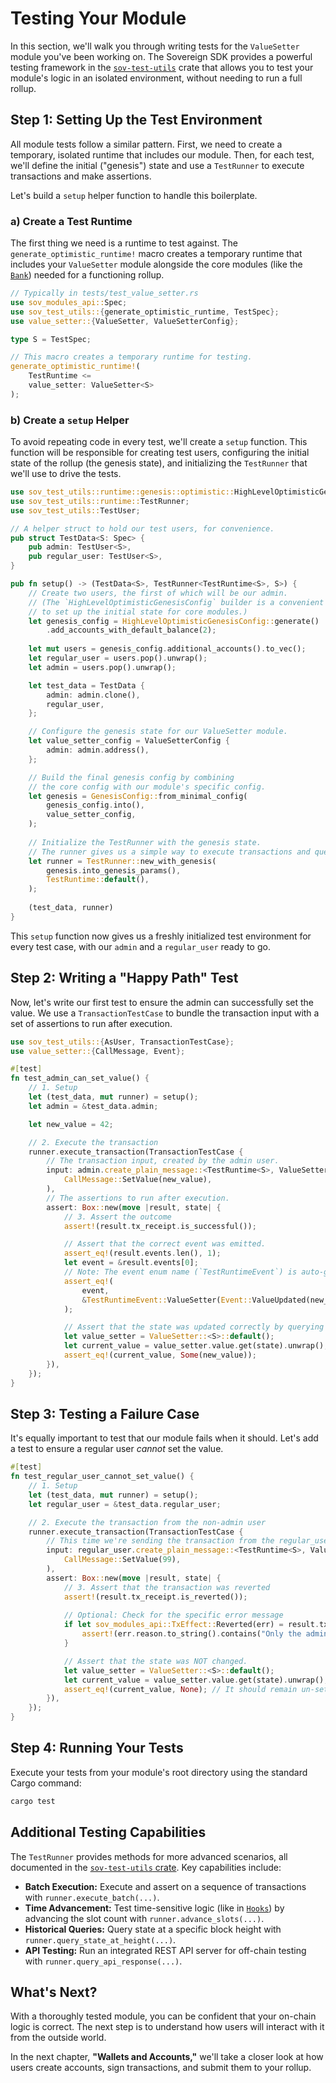 # Testing Your Module

In this section, we'll walk you through writing tests for the `ValueSetter` module you've been working on. The Sovereign SDK provides a powerful testing framework in the [`sov-test-utils`](fix-link) crate that allows you to test your module's logic in an isolated environment, without needing to run a full rollup.

## Step 1: Setting Up the Test Environment

All module tests follow a similar pattern. First, we need to create a temporary, isolated runtime that includes our module. Then, for each test, we'll define the initial ("genesis") state and use a `TestRunner` to execute transactions and make assertions.

Let's build a `setup` helper function to handle this boilerplate.

### a) Create a Test Runtime

The first thing we need is a runtime to test against. The `generate_optimistic_runtime!` macro creates a temporary runtime that includes your `ValueSetter` module alongside the core modules (like the [`Bank`](fix-link)) needed for a functioning rollup.

```rust
// Typically in tests/test_value_setter.rs
use sov_modules_api::Spec;
use sov_test_utils::{generate_optimistic_runtime, TestSpec};
use value_setter::{ValueSetter, ValueSetterConfig};

type S = TestSpec;

// This macro creates a temporary runtime for testing.
generate_optimistic_runtime!(
    TestRuntime <=
    value_setter: ValueSetter<S>
);
```

### b) Create a `setup` Helper

To avoid repeating code in every test, we'll create a `setup` function. This function will be responsible for creating test users, configuring the initial state of the rollup (the genesis state), and initializing the `TestRunner` that we'll use to drive the tests.


```rust
use sov_test_utils::runtime::genesis::optimistic::HighLevelOptimisticGenesisConfig;
use sov_test_utils::runtime::TestRunner;
use sov_test_utils::TestUser;

// A helper struct to hold our test users, for convenience.
pub struct TestData<S: Spec> {
    pub admin: TestUser<S>,
    pub regular_user: TestUser<S>,
}

pub fn setup() -> (TestData<S>, TestRunner<TestRuntime<S>, S>) {
    // Create two users, the first of which will be our admin.
    // (The `HighLevelOptimisticGenesisConfig` builder is a convenient way
    // to set up the initial state for core modules.)
    let genesis_config = HighLevelOptimisticGenesisConfig::generate()
        .add_accounts_with_default_balance(2);
    
    let mut users = genesis_config.additional_accounts().to_vec();
    let regular_user = users.pop().unwrap();
    let admin = users.pop().unwrap();

    let test_data = TestData {
        admin: admin.clone(),
        regular_user,
    };

    // Configure the genesis state for our ValueSetter module.
    let value_setter_config = ValueSetterConfig {
        admin: admin.address(),
    };

    // Build the final genesis config by combining
    // the core config with our module's specific config.
    let genesis = GenesisConfig::from_minimal_config(
        genesis_config.into(),
        value_setter_config,
    );
    
    // Initialize the TestRunner with the genesis state.
    // The runner gives us a simple way to execute transactions and query state.
    let runner = TestRunner::new_with_genesis(
        genesis.into_genesis_params(),
        TestRuntime::default(),
    );
    
    (test_data, runner)
}
```

This `setup` function now gives us a freshly initialized test environment for every test case, with our `admin` and a `regular_user` ready to go.

## Step 2: Writing a "Happy Path" Test

Now, let's write our first test to ensure the admin can successfully set the value. We use a `TransactionTestCase` to bundle the transaction input with a set of assertions to run after execution.

```rust
use sov_test_utils::{AsUser, TransactionTestCase};
use value_setter::{CallMessage, Event};

#[test]
fn test_admin_can_set_value() {
    // 1. Setup
    let (test_data, mut runner) = setup();
    let admin = &test_data.admin;

    let new_value = 42;

    // 2. Execute the transaction
    runner.execute_transaction(TransactionTestCase {
        // The transaction input, created by the admin user.
        input: admin.create_plain_message::<TestRuntime<S>, ValueSetter<S>>(
            CallMessage::SetValue(new_value),
        ),
        // The assertions to run after execution.
        assert: Box::new(move |result, state| {
            // 3. Assert the outcome
            assert!(result.tx_receipt.is_successful());

            // Assert that the correct event was emitted.
            assert_eq!(result.events.len(), 1);
            let event = &result.events[0];
            // Note: The event enum name (`TestRuntimeEvent`) is auto-generated by our `generate_optimistic_runtime!` macro.
            assert_eq!(
                event,
                &TestRuntimeEvent::ValueSetter(Event::ValueUpdated(new_value))
            );

            // Assert that the state was updated correctly by querying the module.
            let value_setter = ValueSetter::<S>::default();
            let current_value = value_setter.value.get(state).unwrap();
            assert_eq!(current_value, Some(new_value));
        }),
    });
}
```

## Step 3: Testing a Failure Case

It's equally important to test that our module fails when it should. Let's add a test to ensure a regular user *cannot* set the value.

```rust
#[test]
fn test_regular_user_cannot_set_value() {
    // 1. Setup
    let (test_data, mut runner) = setup();
    let regular_user = &test_data.regular_user;

    // 2. Execute the transaction from the non-admin user
    runner.execute_transaction(TransactionTestCase {
        // This time we're sending the transaction from the regular_user
        input: regular_user.create_plain_message::<TestRuntime<S>, ValueSetter<S>>(
            CallMessage::SetValue(99),
        ),
        assert: Box::new(move |result, state| {
            // 3. Assert that the transaction was reverted
            assert!(result.tx_receipt.is_reverted());
            
            // Optional: Check for the specific error message
            if let sov_modules_api::TxEffect::Reverted(err) = result.tx_receipt {
                assert!(err.reason.to_string().contains("Only the admin can set the value."));
            }

            // Assert that the state was NOT changed.
            let value_setter = ValueSetter::<S>::default();
            let current_value = value_setter.value.get(state).unwrap();
            assert_eq!(current_value, None); // It should remain un-set.
        }),
    });
}
```

## Step 4: Running Your Tests

Execute your tests from your module's root directory using the standard Cargo command:

```bash
cargo test
```

## Additional Testing Capabilities

The `TestRunner` provides methods for more advanced scenarios, all documented in the [`sov-test-utils` crate](fix-link-https://docs.rs/sov-test-utils). Key capabilities include:

*   **Batch Execution:** Execute and assert on a sequence of transactions with `runner.execute_batch(...)`.
*   **Time Advancement:** Test time-sensitive logic (like in [`Hooks`](./4-4-advanced-topics.md#hooks-responding-to-on-chain-events)) by advancing the slot count with `runner.advance_slots(...)`.
*   **Historical Queries:** Query state at a specific block height with `runner.query_state_at_height(...)`.
*   **API Testing:** Run an integrated REST API server for off-chain testing with `runner.query_api_response(...)`.

## What's Next?

With a thoroughly tested module, you can be confident that your on-chain logic is correct. The next step is to understand how users will interact with it from the outside world.

In the next chapter, **"Wallets and Accounts,"** we'll take a closer look at how users create accounts, sign transactions, and submit them to your rollup.